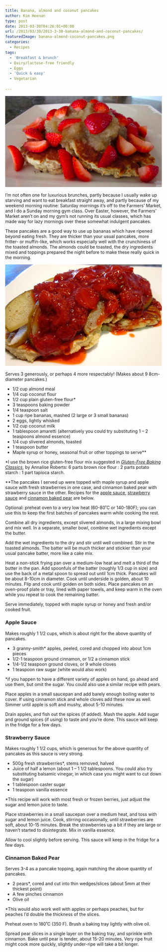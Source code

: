 ```yaml
---
title: Banana, almond and coconut pancakes
author: Kim Heenan
type: post
date: 2013-03-30T04:26:01+00:00
url: /2013/03/30/2013-3-30-banana-almond-and-coconut-pancakes/
featuredImage: banana-almond-coconut-pancakes.png
categories:
  - Recipes
tags:
  - 'Breakfast & brunch'
  - Dairy/lactose-free friendly
  - Eggs
  - 'Quick & easy'
  - Vegetarian

---
```


![](banana-almond-coconut-pancakes.png)

I’m not often one for luxurious brunches, partly because I usually wake up starving and want to eat breakfast straight away, and partly because of my weekend morning routine: Saturday mornings it’s off to the Farmers’ Market, and I do a Sunday morning gym class. Over Easter, however, the Farmers’ Market aren’t on and my gym’s not running its usual classes, which has made way for lazy mornings over these somewhat indulgent pancakes.

<!--more-->

These pancakes are a good way to use up bananas which have ripened beyond eating fresh. They are thicker than your usual pancakes, more fritter- or muffin-like, which works especially well with the crunchiness of the toasted almonds. The almonds could be toasted, the dry ingredients mixed and toppings prepared the night before to make these really quick in the morning.

![](banana-almond-coconut-pancakes-2.jpg)

Serves 3 generously, or perhaps 4 more respectably! (Makes about 9 8cm-diameter pancakes.)

* 1/2 cup almond meal
* 1/4 cup coconut flour
* 1/2 cup plain gluten-free flour*
* 3 teaspoons baking powder
* 1/4 teaspoon salt
* 1 cup ripe bananas, mashed (2 large or 3 small bananas)
* 2 eggs, lightly whisked
* 1/2 cup coconut milk
* 1 tablespoon amaretti (alternatively you could try substituting 1 – 2 teaspoons almond essence)
* 1/4 cup slivered almonds, toasted
* 1 teaspoon butter
* Maple syrup or honey, seasonal fruit or other toppings to serve**

*I use the brown rice gluten-free flour mix suggested in _[Gluten-Free Baking Classics][3]_, by Annalise Roberts: 6 parts brown rice flour : 2 parts potato starch : 1 part tapioca starch.

**The pancakes I served up were topped with maple syrup and apple sauce with fresh strawberries in one case, and cinnamon baked pear with strawberry sauce in the other. Recipes for the [apple sauce][4], [strawberry sauce][5] and [cinnamon baked pear][6] are below.

Optional: preheat oven to a very low heat (60-80˚C or 140-180F); you can use this to keep the first batches of pancakes warm while cooking the rest.

Combine all dry ingredients, except slivered almonds, in a large mixing bowl and mix well. In a separate, smaller bowl, combine wet ingredients except the butter.

Add the wet ingredients to the dry and stir until well combined. Stir in the toasted almonds. The batter will be much thicker and stickier than your usual pancake batter, more like a cake mix.

Heat a non-stick frying pan over a medium-low heat and melt a third of the butter in the pan. Add spoonfuls of the batter (roughly 1/3 cup in size) and use the back of a metal spoon to spread out until 1cm thick. Pancakes will be about 8-10cm in diameter. Cook until underside is golden, about 10 minutes. Flip and cook until golden on both sides. Place pancakes on an oven-proof plate or tray, lined with paper towels, and keep warm in the oven while you repeat to cook the remaining batter.

Serve immediately, topped with maple syrup or honey and fresh and/or cooked fruit.

### <a name="applesauce"></a> Apple Sauce

Makes roughly  1 1/2 cups, which is about right for the above quantity of pancakes.

* 3 granny-smith* apples, peeled, cored and chopped into about 1cm pieces
* 1/2-1 teaspoon ground cinnamon, or 1/2 a cinnamon stick
* 1/4-1/2 teaspoon ground cloves, or 9 whole cloves
* 1 teaspoon raw sugar (white would also work)

*if you happen to have a different variety of apples on hand, go ahead and use them, but omit the sugar. You could also use a similar recipe with pears.

Place apples in a small saucepan and add barely enough boiling water to cover. If using cinnamon stick and whole cloves add these now as well. Simmer until apple is soft and mushy, about 5-10 minutes.

Drain apples, and fish out the spices (if added). Mash the apple. Add sugar and ground spices (if using) to taste and you’re done. This sauce will keep in the fridge for a few days.

### <a name="strawberrysauce"></a> Strawberry Sauce

Makes roughly  1 1/2 cups, which is generous for the above quantity of pancakes as this sauce is very strong.

* 500g fresh strawberries*, stems removed, halved
* Juice of half a lemon (about 1 – 1 1/2 tablespoons. You could also try substituting balsamic vinegar, in which case you might want to cut down the sugar)
* 1 tablespoon caster sugar
* 1 teaspoon vanilla essence

*This recipe will work with most fresh or frozen berries, just adjust the sugar and lemon juice to taste.

Place strawberries in a small saucepan over a medium heat, and toss with sugar and lemon juice. Cook, stirring occasionally, until strawberries are soft, about 10-15 minutes. Break the strawberries up a bit if they are large or haven’t started to disintegrate. Mix in vanilla essence.

Allow to cool slightly before serving. This sauce will keep in the fridge for a few days.

### <a name="cinnamonbakedpear"></a> Cinnamon Baked Pear

Serves 3-4 as a pancake topping, again matching the above quantity of pancakes.

* 2 pears*, cored and cut into thin wedges/slices (about 5mm at their thickest point)
* A few pinches cinnamon
* Olive oil

*This would also work well with apples or perhaps peaches, but for peaches I’d double the thickness of the slices.

Preheat oven to 180˚C (350 F). Brush a baking tray lightly with olive oil.

Spread pear slices in a single layer on the baking tray, and sprinkle with cinnamon. Bake until pear is tender, about 15-20 minutes. Very ripe fruit might cook more quickly, slightly under-ripe will take a bit longer.

 [3]: http://www.amazon.com/Gluten-Free-Baking-Classics-Annalise-Roberts/dp/1572840994%3FSubscriptionId%3D0ENGV10E9K9QDNSJ5C82%26tag%3Dfredel09-20%26linkCode%3Dxm2%26camp%3D2025%26creative%3D165953%26creativeASIN%3D1572840994
 [4]: #applesauce
 [5]: #strawberrysauce
 [6]: #cinnamonbakedpear